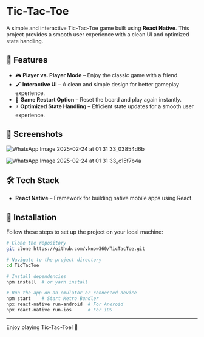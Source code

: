 # Tic-Tac-Toe

A simple and interactive Tic-Tac-Toe game built using **React Native**. This project provides a smooth user experience with a clean UI and optimized state handling.

## 🚀 Features

- 🎮 **Player vs. Player Mode** – Enjoy the classic game with a friend.
- 🖌 **Interactive UI** – A clean and simple design for better gameplay experience.
- 🔄 **Game Restart Option** – Reset the board and play again instantly.
- ⚡ **Optimized State Handling** – Efficient state updates for a smooth user experience.

## 📸 Screenshots

![WhatsApp Image 2025-02-24 at 01 31 33_03854d6b](https://github.com/user-attachments/assets/c5c13a88-a966-4781-9515-4de653150780)

![WhatsApp Image 2025-02-24 at 01 31 33_c15f7b4a](https://github.com/user-attachments/assets/d9efb131-0052-42fa-96cc-74261f2adf21)


## 🛠 Tech Stack

- **React Native** – Framework for building native mobile apps using React.

## 🔧 Installation

Follow these steps to set up the project on your local machine:

```sh
# Clone the repository
git clone https://github.com/vknow360/TicTacToe.git

# Navigate to the project directory
cd TicTacToe

# Install dependencies
npm install  # or yarn install

# Run the app on an emulator or connected device
npm start    # Start Metro Bundler
npx react-native run-android  # For Android
npx react-native run-ios      # For iOS
```

____

Enjoy playing Tic-Tac-Toe! 🎉

